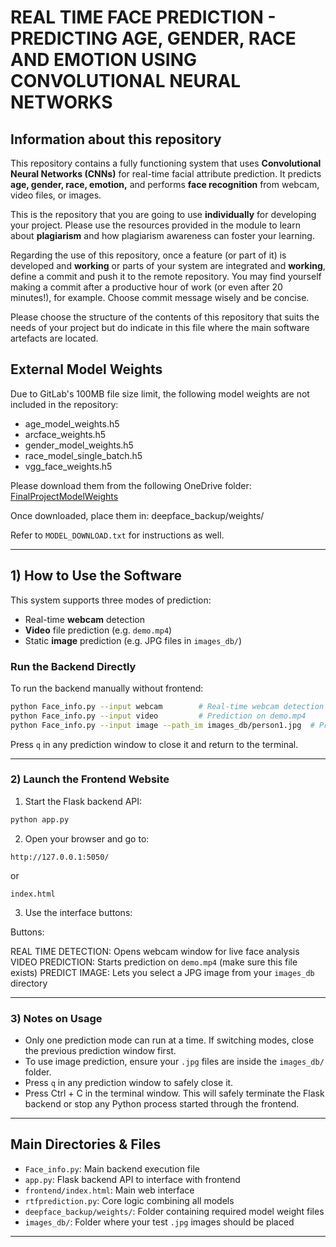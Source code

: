 # REAL TIME FACE PREDICTION - PREDICTING AGE, GENDER, RACE AND EMOTION USING CONVOLUTIONAL NEURAL NETWORKS

## Information about this repository

This repository contains a fully functioning system that uses **Convolutional Neural Networks (CNNs)** for real-time facial attribute prediction. It predicts **age, gender, race, emotion,** and performs **face recognition** from webcam, video files, or images.

This is the repository that you are going to use **individually** for developing your project. Please use the resources provided in the module to learn about **plagiarism** and how plagiarism awareness can foster your learning.

Regarding the use of this repository, once a feature (or part of it) is developed and **working** or parts of your system are integrated and **working**, define a commit and push it to the remote repository. You may find yourself making a commit after a productive hour of work (or even after 20 minutes!), for example. Choose commit message wisely and be concise.

Please choose the structure of the contents of this repository that suits the needs of your project but do indicate in this file where the main software artefacts are located.

## External Model Weights

Due to GitLab's 100MB file size limit, the following model weights are not included in the repository:

- age_model_weights.h5
- arcface_weights.h5
- gender_model_weights.h5
- race_model_single_batch.h5
- vgg_face_weights.h5

Please download them from the following OneDrive folder:
[FinalProjectModelWeights](https://uniofleicester-my.sharepoint.com/:f:/r/personal/sa1021_student_le_ac_uk/Documents/FinalProjectModelWeights?csf=1&web=1&e=LE5oGW)

Once downloaded, place them in:
deepface_backup/weights/

Refer to `MODEL_DOWNLOAD.txt` for instructions as well.

---

## 1) How to Use the Software

This system supports three modes of prediction:
- Real-time **webcam** detection
- **Video** file prediction (e.g. `demo.mp4`)
- Static **image** prediction (e.g. JPG files in `images_db/`)

### Run the Backend Directly

To run the backend manually without frontend:

```bash
python Face_info.py --input webcam        # Real-time webcam detection
python Face_info.py --input video         # Prediction on demo.mp4
python Face_info.py --input image --path_im images_db/person1.jpg  # Prediction on an image
```

Press `q` in any prediction window to close it and return to the terminal.

---

### 2) Launch the Frontend Website

1. Start the Flask backend API:

```bash
python app.py
```

2. Open your browser and go to:

```
http://127.0.0.1:5050/
```
or
```
index.html
```

3. Use the interface buttons:

Buttons:

REAL TIME DETECTION: Opens webcam window for live face analysis              
VIDEO PREDICTION: Starts prediction on `demo.mp4` (make sure this file exists)
PREDICT IMAGE: Lets you select a JPG image from your `images_db` directory

---

### 3) Notes on Usage

- Only one prediction mode can run at a time. If switching modes, close the previous prediction window first.
- To use image prediction, ensure your `.jpg` files are inside the `images_db/` folder.
- Press `q` in any prediction window to safely close it.
- Press Ctrl + C in the terminal window. This will safely terminate the Flask backend or stop any Python process started through the frontend.

---

## Main Directories & Files

- `Face_info.py`: Main backend execution file
- `app.py`: Flask backend API to interface with frontend
- `frontend/index.html`: Main web interface
- `rtfprediction.py`: Core logic combining all models
- `deepface_backup/weights/`: Folder containing required model weight files
- `images_db/`: Folder where your test `.jpg` images should be placed

---